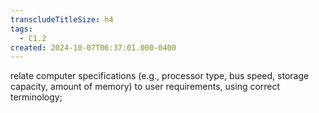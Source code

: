 ```yaml
---
transcludeTitleSize: h4
tags:
  - C1.2
created: 2024-10-07T06:37:01.000-0400
---
```

relate computer specifications (e.g., processor type, bus speed, storage capacity, amount of memory) to user requirements, using correct terminology; 